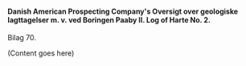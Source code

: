 #### Danish American Prospecting Company's Oversigt over geologiske Iagttagelser m. v. ved Boringen Paaby II. Log of Harte No. 2.

Bilag 70.

(Content goes here)
